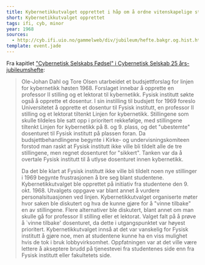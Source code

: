```yaml
---
title: Kybernetikkutvalget opprettet i håp om å ordne vitenskapelige stillinger for kybernetikk-linjen
short: Kybernetikkutvalget opprettet
tags: ifi, cyb, minor
year: 1968
sources:
  - http://cyb.ifi.uio.no/gammelweb/div/jubileum/hefte.bakgr.og.hist.html Cybernetisk Selskab 25 års-jubileumshefte
template: event.jade
---
```


Fra kapitlet ["Cybernetisk Selskabs Fødsel" i Cybernetisk Selskab 25 års-jubileumshefte](http://cyb.ifi.uio.no/gammelweb/div/jubileum/hefte.bakgr.og.hist.html): 

> Ole-Johan Dahl og Tore Olsen utarbeidet et budsjettforslag for linjen for kybernetikk høsten 1968. Forslaget innebar å opprette en professor II stilling og et lektorat til kybernetikk. Fysisk institutt søkte også å opprette et dosentur. I sin instilling til budsjett for 1969 foreslo Universitetet å opprette et dosentur til Fysisk institutt, en professor II stilling og et lektorat tiltenkt Linjen for kybernetikk. Stillingene som skulle tildeles ble satt opp i prioritert rekkefølge, med stillingene tiltenkt Linjen for kybernetikk på 8. og 9. plass, og det "ubestemte" dosenturet til Fysisk institutt på plassen foran. Da budsjettbehandlingene begynte i Kirke- og undervisningskomiteen forstod man raskt at Fysisk institutt ikke ville bli tildelt alle de tre stillingene, men regnet dosenturet for "sikkert". Tanken var da å overtale Fysisk institutt til å utlyse dosenturet innen kybernetikk.
> 
> Da det ble klart at Fysisk institutt ikke ville bli tildelt noen nye stillinger i 1969 begynte frustrasjonen å bre seg blant studentene. Kybernetikkutvalget ble opprettet på initiativ fra studentene den 9. okt. 1968. Utvalgets oppgave var blant annet å vurdere personalsituasjonen ved linjen. Kybernetikkutvalget organiserte møter hvor saken ble diskutert og hva de kunne gjøre for å "vinne tilbake" en av stillingene. Flere alternativer ble diskutert, blant annet om man skulle gå for professor II stilling eller et lektorat. Valget falt på å prøve å `vinne tilbake' dosenturet, da dette i utgangspunktet var høyest prioritert. Kybernetikkutvalget innså at det var vanskelig for Fysisk institutt å gjøre noe, men at studentene kunne ha en viss mulighet hvis de tok i bruk lobbyvirksomhet. Oppfatningen var at det ville være lettere å akseptere brudd på tjenestevei fra studentenes side enn fra Fysisk institutt eller fakultetets side.